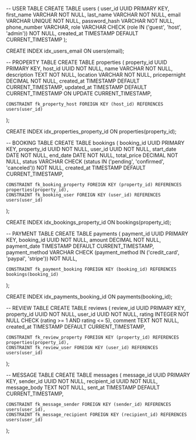 -- USER TABLE
CREATE TABLE users (
    user_id UUID PRIMARY KEY,
    first_name VARCHAR NOT NULL,
    last_name VARCHAR NOT NULL,
    email VARCHAR UNIQUE NOT NULL,
    password_hash VARCHAR NOT NULL,
    phone_number VARCHAR,
    role VARCHAR CHECK (role IN ('guest', 'host', 'admin')) NOT NULL,
    created_at TIMESTAMP DEFAULT CURRENT_TIMESTAMP
);

CREATE INDEX idx_users_email ON users(email);

-- PROPERTY TABLE
CREATE TABLE properties (
    property_id UUID PRIMARY KEY,
    host_id UUID NOT NULL,
    name VARCHAR NOT NULL,
    description TEXT NOT NULL,
    location VARCHAR NOT NULL,
    pricepernight DECIMAL NOT NULL,
    created_at TIMESTAMP DEFAULT CURRENT_TIMESTAMP,
    updated_at TIMESTAMP DEFAULT CURRENT_TIMESTAMP ON UPDATE CURRENT_TIMESTAMP,

    CONSTRAINT fk_property_host FOREIGN KEY (host_id) REFERENCES users(user_id)
);

CREATE INDEX idx_properties_property_id ON properties(property_id);

-- BOOKING TABLE
CREATE TABLE bookings (
    booking_id UUID PRIMARY KEY,
    property_id UUID NOT NULL,
    user_id UUID NOT NULL,
    start_date DATE NOT NULL,
    end_date DATE NOT NULL,
    total_price DECIMAL NOT NULL,
    status VARCHAR CHECK (status IN ('pending', 'confirmed', 'canceled')) NOT NULL,
    created_at TIMESTAMP DEFAULT CURRENT_TIMESTAMP,

    CONSTRAINT fk_booking_property FOREIGN KEY (property_id) REFERENCES properties(property_id),
    CONSTRAINT fk_booking_user FOREIGN KEY (user_id) REFERENCES users(user_id)
);

CREATE INDEX idx_bookings_property_id ON bookings(property_id);

-- PAYMENT TABLE
CREATE TABLE payments (
    payment_id UUID PRIMARY KEY,
    booking_id UUID NOT NULL,
    amount DECIMAL NOT NULL,
    payment_date TIMESTAMP DEFAULT CURRENT_TIMESTAMP,
    payment_method VARCHAR CHECK (payment_method IN ('credit_card', 'paypal', 'stripe')) NOT NULL,

    CONSTRAINT fk_payment_booking FOREIGN KEY (booking_id) REFERENCES bookings(booking_id)
);

CREATE INDEX idx_payments_booking_id ON payments(booking_id);

-- REVIEW TABLE
CREATE TABLE reviews (
    review_id UUID PRIMARY KEY,
    property_id UUID NOT NULL,
    user_id UUID NOT NULL,
    rating INTEGER NOT NULL CHECK (rating >= 1 AND rating <= 5),
    comment TEXT NOT NULL,
    created_at TIMESTAMP DEFAULT CURRENT_TIMESTAMP,

    CONSTRAINT fk_review_property FOREIGN KEY (property_id) REFERENCES properties(property_id),
    CONSTRAINT fk_review_user FOREIGN KEY (user_id) REFERENCES users(user_id)
);

-- MESSAGE TABLE
CREATE TABLE messages (
    message_id UUID PRIMARY KEY,
    sender_id UUID NOT NULL,
    recipient_id UUID NOT NULL,
    message_body TEXT NOT NULL,
    sent_at TIMESTAMP DEFAULT CURRENT_TIMESTAMP,

    CONSTRAINT fk_message_sender FOREIGN KEY (sender_id) REFERENCES users(user_id),
    CONSTRAINT fk_message_recipient FOREIGN KEY (recipient_id) REFERENCES users(user_id)
);


